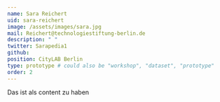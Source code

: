 ```yaml
---
name: Sara Reichert
uid: sara-reichert
image: /assets/images/sara.jpg
mail: Reichert@technologiestiftung-berlin.de
description: " "
twitter: Sarapedia1
github: 
position: CityLAB Berlin
type: prototype # could also be "workshop", "dataset", "prototype"
order: 2
---
```



Das ist als content zu haben
